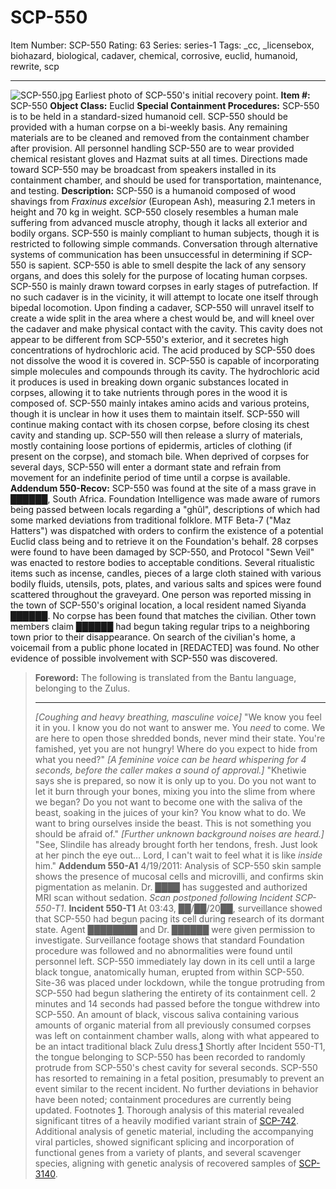 # SCP-550
Item Number: SCP-550
Rating: 63
Series: series-1
Tags: _cc, _licensebox, biohazard, biological, cadaver, chemical, corrosive, euclid, humanoid, rewrite, scp

---

![SCP-550.jpg](https://scp-wiki.wdfiles.com/local--files/scp-550/SCP-550.jpg)
Earliest photo of SCP-550's initial recovery point.
**Item #:** SCP-550
**Object Class:** Euclid
**Special Containment Procedures:** SCP-550 is to be held in a standard-sized humanoid cell. SCP-550 should be provided with a human corpse on a bi-weekly basis. Any remaining materials are to be cleaned and removed from the containment chamber after provision. All personnel handling SCP-550 are to wear provided chemical resistant gloves and Hazmat suits at all times. Directions made toward SCP-550 may be broadcast from speakers installed in its containment chamber, and should be used for transportation, maintenance, and testing.
**Description:** SCP-550 is a humanoid composed of wood shavings from _Fraxinus excelsior_ (European Ash), measuring 2.1 meters in height and 70 kg in weight. SCP-550 closely resembles a human male suffering from advanced muscle atrophy, though it lacks all exterior and bodily organs. SCP-550 is mainly compliant to human subjects, though it is restricted to following simple commands. Conversation through alternative systems of communication has been unsuccessful in determining if SCP-550 is sapient. SCP-550 is able to smell despite the lack of any sensory organs, and does this solely for the purpose of locating human corpses.
SCP-550 is mainly drawn toward corpses in early stages of putrefaction. If no such cadaver is in the vicinity, it will attempt to locate one itself through bipedal locomotion. Upon finding a cadaver, SCP-550 will unravel itself to create a wide split in the area where a chest would be, and will kneel over the cadaver and make physical contact with the cavity. This cavity does not appear to be different from SCP-550's exterior, and it secretes high concentrations of hydrochloric acid. The acid produced by SCP-550 does not dissolve the wood it is covered in.
SCP-550 is capable of incorporating simple molecules and compounds through its cavity. The hydrochloric acid it produces is used in breaking down organic substances located in corpses, allowing it to take nutrients through pores in the wood it is composed of. SCP-550 mainly intakes amino acids and various proteins, though it is unclear in how it uses them to maintain itself.
SCP-550 will continue making contact with its chosen corpse, before closing its chest cavity and standing up. SCP-550 will then release a slurry of materials, mostly containing loose portions of epidermis, articles of clothing (if present on the corpse), and stomach bile. When deprived of corpses for several days, SCP-550 will enter a dormant state and refrain from movement for an indefinite period of time until a corpse is available.
**Addendum 550-Recov:** SCP-550 was found at the site of a mass grave in ██████, South Africa. Foundation Intelligence was made aware of rumors being passed between locals regarding a "ghûl", descriptions of which had some marked deviations from traditional folklore. MTF Beta-7 ("Maz Hatters") was dispatched with orders to confirm the existence of a potential Euclid class being and to retrieve it on the Foundation's behalf.
28 corpses were found to have been damaged by SCP-550, and Protocol "Sewn Veil" was enacted to restore bodies to acceptable conditions. Several ritualistic items such as incense, candles, pieces of a large cloth stained with various bodily fluids, utensils, pots, plates, and various salts and spices were found scattered throughout the graveyard.
One person was reported missing in the town of SCP-550's original location, a local resident named Siyanda ██████. No corpse has been found that matches the civilian. Other town members claim ██████ had begun taking regular trips to a neighboring town prior to their disappearance.
On search of the civilian's home, a voicemail from a public phone located in [REDACTED] was found. No other evidence of possible involvement with SCP-550 was discovered.
> **Foreword:** The following is translated from the Bantu language, belonging to the Zulus.
> * * *
> _[Coughing and heavy breathing, masculine voice]_
> "We know you feel it in you. I know you do not want to answer me. You _need_ to come. We are here to open those shredded bonds, never mind their state. You're famished, yet you are not hungry! Where do you expect to hide from what you need?"
> _[A feminine voice can be heard whispering for 4 seconds, before the caller makes a sound of approval.]_
> "Khetiwie says she is prepared, so now it is only up to you. Do you not want to let it burn through your bones, mixing you into the slime from where we began? Do you not want to become one with the saliva of the beast, soaking in the juices of your kin? You know what to do. We want to bring ourselves inside the beast. This is not something you should be afraid of."
> _[Further unknown background noises are heard.]_
> "See, Slindile has already brought forth her tendons, fresh. Just look at her pinch the eye out… Lord, I can't wait to feel what it is like _inside_ him."
**Addendum 550-A1** 4/19/2011: Analysis of SCP-550 skin sample shows the presence of mucosal cells and microvilli, and confirms skin pigmentation as melanin. Dr. ████ has suggested and authorized MRI scan without sedation. _Scan postponed following Incident SCP-550-T1_.
**Incident 550-T1** At 03:43, ██/██/20██, surveillance showed that SCP-550 had begun pacing its cell during research of its dormant state. Agent ████████ and Dr. ██████ were given permission to investigate. Surveillance footage shows that standard Foundation procedure was followed and no abnormalities were found until personnel left. SCP-550 immediately lay down in its cell until a large black tongue, anatomically human, erupted from within SCP-550. Site-36 was placed under lockdown, while the tongue protruding from SCP-550 had begun slathering the entirety of its containment cell. 2 minutes and 14 seconds had passed before the tongue withdrew into SCP-550. An amount of black, viscous saliva containing various amounts of organic material from all previously consumed corpses was left on containment chamber walls, along with what appeared to be an intact traditional black Zulu dress.[1](javascript:;)
Shortly after Incident 550-T1, the tongue belonging to SCP-550 has been recorded to randomly protrude from SCP-550's chest cavity for several seconds. SCP-550 has resorted to remaining in a fetal position, presumably to prevent an event similar to the recent incident. No further deviations in behavior have been noted; containment procedures are currently being updated.
Footnotes
[1](javascript:;). Thorough analysis of this material revealed significant titres of a heavily modified variant strain of [SCP-742](/scp-742). Additional analysis of genetic material, including the accompanying viral particles, showed significant splicing and incorporation of functional genes from a variety of plants, and several scavenger species, aligning with genetic analysis of recovered samples of [SCP-3140](/scp-3140).